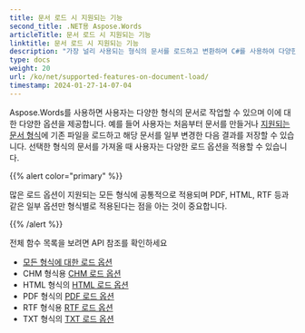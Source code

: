 ```yaml
---
title: 문서 로드 시 지원되는 기능
second_title: .NET용 Aspose.Words
articleTitle: 문서 로드 시 지원되는 기능
linktitle: 문서 로드 시 지원되는 기능
description: "가장 널리 사용되는 형식의 문서를 로드하고 변환하며 C#를 사용하여 다양한 Microsoft Word 기능을 지원합니다."
type: docs
weight: 20
url: /ko/net/supported-features-on-document-load/
timestamp: 2024-01-27-14-07-04
---
```


Aspose.Words를 사용하면 사용자는 다양한 형식의 문서로 작업할 수 있으며 이에 대한 다양한 옵션을 제공합니다. 예를 들어 사용자는 처음부터 문서를 만들거나 [지원되는 문서 형식](/words/ko/net/supported-document-formats/)에 기존 파일을 로드하고 해당 문서를 일부 변경한 다음 결과를 저장할 수 있습니다. 선택한 형식의 문서를 가져올 때 사용자는 다양한 로드 옵션을 적용할 수 있습니다.

{{% alert color="primary" %}}

많은 로드 옵션이 지원되는 모든 형식에 공통적으로 적용되며 PDF, HTML, RTF 등과 같은 일부 옵션만 형식별로 적용된다는 점을 아는 것이 중요합니다.

{{% /alert %}}

전체 함수 목록을 보려면 API 참조를 확인하세요

- [모든 형식에 대한 로드 옵션](https://reference.aspose.com/words/net/aspose.words.loading/loadoptions/)
- CHM 형식용 [CHM 로드 옵션](https://reference.aspose.com/words/net/aspose.words.loading/chmloadoptions/)
- HTML 형식의 [HTML 로드 옵션](https://reference.aspose.com/words/net/aspose.words.loading/htmlloadoptions/)
- PDF 형식의 [PDF 로드 옵션](https://reference.aspose.com/words/net/aspose.words.loading/pdfloadoptions/)
- RTF 형식용 [RTF 로드 옵션](https://reference.aspose.com/words/net/aspose.words.loading/rtfloadoptions/)
- TXT 형식의 [TXT 로드 옵션](https://reference.aspose.com/words/net/aspose.words.loading/txtloadoptions/)

